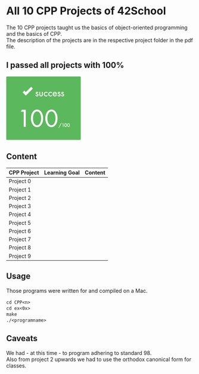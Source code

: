 # All 10 CPP Projects of 42School
The 10 CPP projects taught us the basics of object-oriented programming and the basics of CPP.  
The description of the projects are in the respective project folder in the pdf file.  

## I passed all projects with 100%
<img src="ScreenshotSuccess.png" alt="Success Photo" width="200">

## Content
| CPP Project     | Learning Goal | Content |
|-----------------|---------------|---------|
| Project 0       |               |         |
| Project 1       |               |         |
| Project 2       |               |         |
| Project 3       |               |         |
| Project 4       |               |         |
| Project 5       |               |         |
| Project 6       |               |         |
| Project 7       |               |         |
| Project 8       |               |         |
| Project 9       |               |         |

## Usage
Those programs were written for and compiled on a Mac.  
```
cd CPP<n>
cd ex<0x>
make
./<programname>
```

## Caveats
We had - at this time - to program adhering to standard 98.  
Also from project 2 upwards we had to use the orthodox canonical form for classes.  
